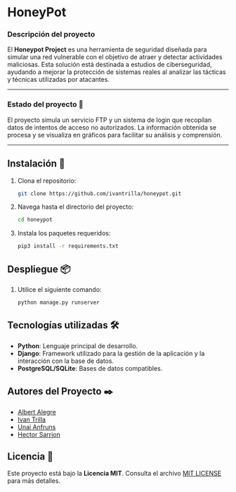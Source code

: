 # HoneyPot


### Descripción del proyecto

El **Honeypot Project** es una herramienta de seguridad diseñada para simular una red vulnerable con el objetivo de atraer y detectar actividades maliciosas. Esta solución está destinada a estudios de ciberseguridad, ayudando a mejorar la protección de sistemas reales al analizar las tácticas y técnicas utilizadas por atacantes.

---

### Estado del proyecto :construction:

El proyecto simula un servicio FTP y un sistema de login que recopilan datos de intentos de acceso no autorizados. La información obtenida se procesa y se visualiza en gráficos para facilitar su análisis y comprensión.

---

## Instalación 🔧

1. Clona el repositorio:

   ```sh
   git clone https://github.com/ivantrilla/honeypot.git
    ```
2. Navega hasta el directorio del proyecto:

    ```sh
    cd honeypot
    ```   
    
3. Instala los paquetes requeridos:

    ```sh
    pip3 install -r requirements.txt
    ```

## Despliegue 📦

1. Utilice el siguiente comando:
   
     ```sh
     python manage.py runserver
     ```

## Tecnologías utilizadas 🛠️

-  **Python**: Lenguaje principal de desarrollo.
- **Django**: Framework utilizado para la gestión de la aplicación y la interacción con la base de datos.
- **PostgreSQL/SQLite**: Bases de datos compatibles.

##  Autores del Proyecto ✒️

- [Albert Alegre](https://github.com/acheberto)
- [Ivan Trilla](https://github.com/ivantrilla)
- [Unai Anfruns](https://github.com/ainssssss)
- [Hector Sarrion](https://github.com/antthegreekgod)

## Licencia 📄

Este proyecto está bajo la **Licencia MIT**. Consulta el archivo [MIT LICENSE](https://github.com/ivantrilla/honeypot?tab=MIT-1-ov-file) para más detalles.





